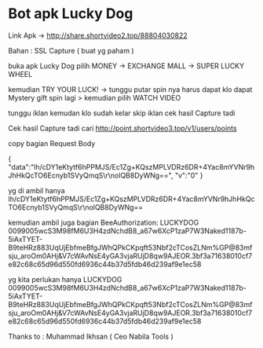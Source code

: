 # Bot apk Lucky Dog

Link Apk -> http://share.shortvideo2.top/88804030822 

Bahan : SSL Capture ( buat yg paham )

buka apk Lucky Dog pilih MONEY -> EXCHANGE MALL -> SUPER LUCKY WHEEL

kemudian TRY YOUR LUCK! -> tunggu putar spin nya harus dapat klo dapat Mystery gift spin lagi > kemudian pilih WATCH VIDEO 

tunggu iklan kemudan klo sudah kelar skip iklan cek hasil Capture tadi

Cek hasil Capture tadi cari http://point.shortvideo3.top/v1/users/points

copy bagian Request Body

{
	"data":"lh\/cDY1eKtytf6hPPMJS\/Ec1Zg+KQszMPLVDRz6DR+4Yac8mYVNr9hJhHkQcTO6Ecnyb1SVyQmqS\r\nolQB8DyWNg==",
	"v":"0"
}

yg di ambil hanya lh\/cDY1eKtytf6hPPMJS\/Ec1Zg+KQszMPLVDRz6DR+4Yac8mYVNr9hJhHkQcTO6Ecnyb1SVyQmqS\r\nolQB8DyWNg==

kemudian ambil juga bagian BeeAuthorization: LUCKYDOG 0099005wcS3M98fM6U3H4zdNchdB8_a67w6XcP1zaP7W3Naked1187b-5iAxTYET-B9teHRz883UqUjEbfmeBfgJWhQPkCKpqft53Nbf2cTCosZLNm%GP@83mfsju_aroOm0AHj&V7cWAvNsE4yGA3vjaRUjD8qw9AJEOR.3bf3a71638010cf7e82c68c65d96d550fd6936c44b37d5fdb46d239af9e1ec58

yg kita perlukan hanya LUCKYDOG 0099005wcS3M98fM6U3H4zdNchdB8_a67w6XcP1zaP7W3Naked1187b-5iAxTYET-B9teHRz883UqUjEbfmeBfgJWhQPkCKpqft53Nbf2cTCosZLNm%GP@83mfsju_aroOm0AHj&V7cWAvNsE4yGA3vjaRUjD8qw9AJEOR.3bf3a71638010cf7e82c68c65d96d550fd6936c44b37d5fdb46d239af9e1ec58

Thanks to : Muhammad Ikhsan ( Ceo Nabila Tools )
